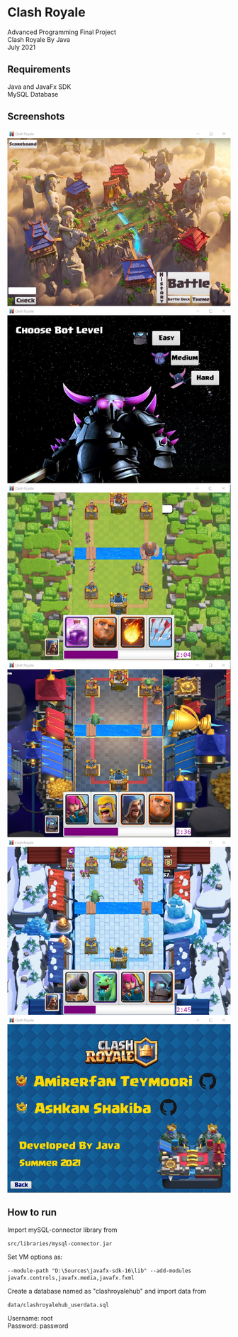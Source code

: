 # Clash Royale

Advanced Programming Final Project  
Clash Royale By Java  
July 2021

## Requirements

Java and JavaFx SDK  
MySQL Database

## Screenshots
![Main menu](src/images/image1.JPG)  
![Bot level](src/images/image2.JPG)  
![Default theme](src/images/image3.JPG)  
![Champions theme](src/images/image4.JPG)  
![Ice theme](src/images/image5.JPG)  
![About scene](src/images/image6.JPG)  

## How to run

Import mySQL-connector library from 
```
src/libraries/mysql-connector.jar  
```

Set VM options as:
```
--module-path "D:\Sources\javafx-sdk-16\lib" --add-modules javafx.controls,javafx.media,javafx.fxml
```
Create a database named as "clashroyalehub" and import data from
```
data/clashroyalehub_userdata.sql
```
Username: root  
Password: password